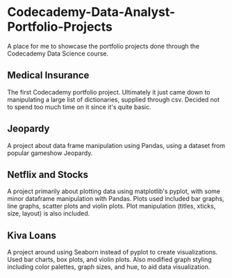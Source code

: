# Codecademy-Data-Analyst-Portfolio-Projects

A place for me to showcase the portfolio projects done through the Codecademy Data Science course.

## Medical Insurance
The first Codecademy portfolio project. Ultimately it just came down to manipulating a large list of dictionaries, supplied through csv. Decided not to spend too much time on it since it's quite basic.
## Jeopardy
A project about data frame manipulation using Pandas, using a dataset from popular gameshow Jeopardy.
## Netflix and Stocks
A project primarily about plotting data using matplotlib's pyplot, with some minor dataframe manipulation with Pandas. Plots used included bar graphs, line graphs, scatter plots and violin plots. Plot manipulation (titles, xticks, size, layout) is also included.
## Kiva Loans
A project around using Seaborn instead of pyplot to create visualizations. Used bar charts, box plots, and violin plots. Also modified graph styling including color palettes, graph sizes, and hue, to aid data visualization.